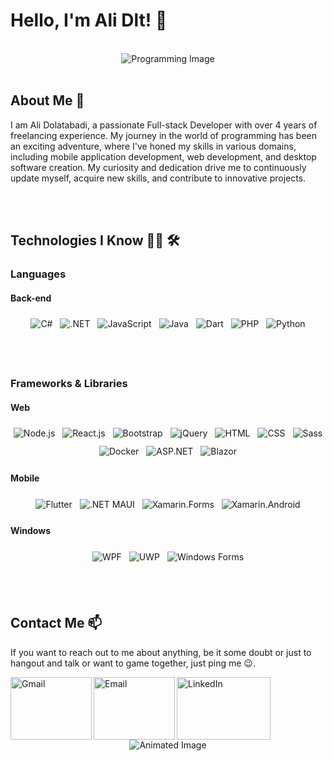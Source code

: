 # Hello, I'm Ali Dlt! 👋

<br>

<div align="center">
  <img src="https://github.com/AliDlt/ResourcesForREADME/blob/master/images/programming.webp" alt="Programming Image">
</div>

<br>

## About Me 💬

I am Ali Dolatabadi, a passionate Full-stack Developer with over 4 years of freelancing experience. My journey in the world of programming has been an exciting adventure, where I've honed my skills in various domains, including mobile application development, web development, and desktop software creation. My curiosity and dedication drive me to continuously update myself, acquire new skills, and contribute to innovative projects.

<br>
<br>

## Technologies I Know 👨‍💻 🛠

### Languages

#### Back-end

<p align="center">
  <img src="https://github.com/AliDlt/ResourcesForREADME/blob/master/languages/csharp.svg" alt="C#" style="vertical-align:top; margin:6px 4px">
  
  <img src="https://github.com/AliDlt/ResourcesForREADME/blob/master/languages/csharp_dotnet.svg" alt=".NET" style="vertical-align:top; margin:6px 4px">
  
  <img src="https://github.com/AliDlt/ResourcesForREADME/blob/master/languages/js.svg" alt="JavaScript" style="vertical-align:top; margin:6px 4px">
  
  <img src="https://github.com/AliDlt/ResourcesForREADME/blob/master/languages/java.svg" alt="Java" style="vertical-align:top; margin:6px 4px">
  
  <img src="https://github.com/AliDlt/ResourcesForREADME/blob/master/languages/dart_colour.svg" alt="Dart" style="vertical-align:top; margin:6px 4px">
  
  <img src="https://github.com/AliDlt/ResourcesForREADME/blob/master/languages/php.svg" alt="PHP" style="vertical-align:top; margin:6px 4px">
  
  <img src="https://github.com/AliDlt/ResourcesForREADME/blob/master/languages/python.svg" alt="Python" style="vertical-align:top; margin:6px 4px">
</p>

<br>
<br>

### Frameworks & Libraries

#### Web

<p align="center">
  <img src="https://github.com/AliDlt/ResourcesForREADME/blob/master/frameworks/web/nodejs.svg" alt="Node.js" style="vertical-align:top; margin:6px 4px">
  
  <img src="https://github.com/AliDlt/ResourcesForREADME/blob/master/frameworks/web/react.svg" alt="React.js" style="vertical-align:top; margin:6px 4px">
  
  <img src="https://github.com/AliDlt/ResourcesForREADME/blob/master/frameworks/web/bootstrap.svg" alt="Bootstrap" style="vertical-align:top; margin:6px 4px">
  
  <img src="https://github.com/AliDlt/ResourcesForREADME/blob/master/frameworks/web/jquery.svg" alt="jQuery" style="vertical-align:top; margin:6px 4px">
  
  <img src="https://github.com/AliDlt/ResourcesForREADME/blob/master/languages/html.svg" alt="HTML" style="vertical-align:top; margin:6px 4px">
  
  <img src="https://github.com/AliDlt/ResourcesForREADME/blob/master/languages/css3.svg" alt="CSS" style="vertical-align:top; margin:6px 4px">
  
  <img src="https://github.com/AliDlt/ResourcesForREADME/blob/master/languages/sass.svg" alt="Sass" style="vertical-align:top; margin:6px 4px">
  
  <img src="https://github.com/AliDlt/ResourcesForREADME/blob/master/frameworks/web/docker.svg" alt="Docker" style="vertical-align:top; margin:6px 4px">
  
  <img src="https://github.com/AliDlt/ResourcesForREADME/blob/master/frameworks/web/docker.svg" alt="ASP.NET" style="vertical-align:top; margin:6px 4px">
  
  <img src="https://github.com/AliDlt/ResourcesForREADME/blob/master/frameworks/web/docker.svg" alt="Blazor" style="vertical-align:top; margin:6px 4px">
</p>

#### Mobile

<p align="center">
  <img src="https://github.com/AliDlt/ResourcesForREADME/blob/master/frameworks/mobile/flutter.svg" alt="Flutter" style="vertical-align:top; margin:6px 4px">
  
  <img src="https://github.com/AliDlt/ResourcesForREADME/blob/master/frameworks/mobile/flutter.svg" alt=".NET MAUI" style="vertical-align:top; margin:6px 4px">
  
  <img src="https://github.com/AliDlt/ResourcesForREADME/blob/master/frameworks/mobile/xamarin_forms.svg" alt="Xamarin.Forms" style="vertical-align:top; margin:6px 4px">
  
  <img src="https://github.com/AliDlt/ResourcesForREADME/blob/master/frameworks/mobile/xamarin_android.svg" alt="Xamarin.Android" style="vertical-align:top; margin:6px 4px">
</p>

#### Windows

<p align="center">
  <img src="https://github.com/AliDlt/ResourcesForREADME/blob/master/frameworks/windows/wpf.svg" alt="WPF" style="vertical-align:top; margin:6px 4px">
  
  <img src="https://github.com/AliDlt/ResourcesForREADME/blob/master/frameworks/windows/uwp.svg" alt="UWP" style="vertical-align:top; margin:6px 4px">
  
  <img src="https://github.com/AliDlt/ResourcesForREADME/blob/master/frameworks/mobile/xamarin_forms.svg" alt="Windows Forms" style="vertical-align:top; margin:6px 4px">
</p>

<br>
<br>

## Contact Me 📫

If you want to reach out to me about anything, be it some doubt or just to hangout and talk or want to game together, just ping me 😉.

<a href="mailto:alidlt4@gmail.com">
  <img align="left" alt="Gmail" width="130" height="100" src="https://github.com/AliDlt/ResourcesForREADME/blob/master/socials/gmail.svg" />
</a>

<a href="mailto:alidlt1@yahoo.com">
  <img align="left" alt="Email" width="130" height="100" src="https://github.com/AliDlt/ResourcesForREADME/blob/master/socials/email_me.svg" />
</a>

<a href="https://www.linkedin.com/in/ali-dolatabadi-8139721b5/">
  <img align="left" alt="LinkedIn" width="150" height="100" src="https://github.com/AliDlt/ResourcesForREADME/blob/master/socials/linkedin.svg" />
</a>

<div align="center">
  <img src="https://github.com/Xx-Ashutosh-xX/Xx-Ashutosh-xX/blob/master/assets/93195.gif" alt="Animated Image">
</div>
